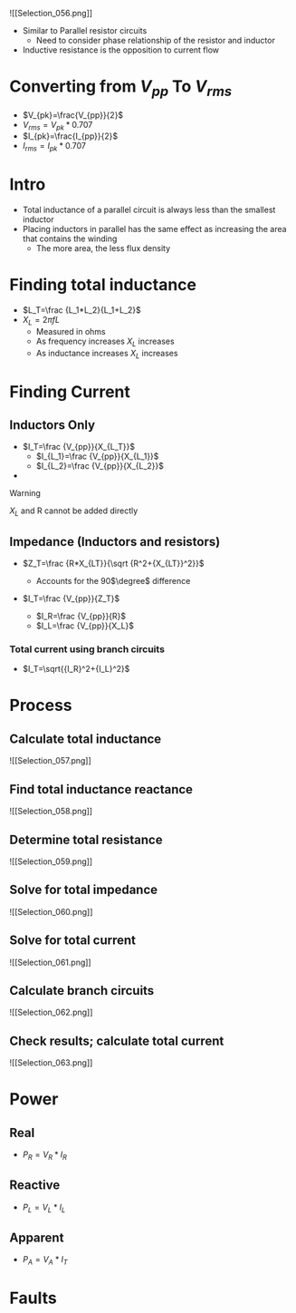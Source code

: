 ![[Selection_056.png]]

- Similar to Parallel resistor circuits
	- Need to consider phase relationship of the resistor and inductor
- Inductive resistance is the opposition to current flow

# Converting from $V_{pp}$ To $V_{rms}$
- $V_{pk}=\frac{V_{pp}}{2}$
- $V_{rms}=V_{pk}*0.707$
- $I_{pk}=\frac{I_{pp}}{2}$
- $I_{rms}=I_{pk}*0.707$

# Intro
- Total inductance of a parallel circuit is always less than the smallest inductor
- Placing inductors in parallel has the same effect as increasing the area that contains the winding
	- The more area, the less flux density

# Finding total inductance

- $L_T=\frac {L_1*L_2}{L_1+L_2}$
- $X_L=2 \pi f L$
	- Measured in ohms
	- As frequency increases $X_L$ increases
	- As inductance increases $X_L$ increases

# Finding Current
## Inductors Only
- $I_T=\frac {V_{pp}}{X_{L_T}}$
	- $I_{L_1}=\frac {V_{pp}}{X_{L_1}}$
	- $I_{L_2}=\frac {V_{pp}}{X_{L_2}}$
- 

>[!Warning]
>$X_L$ and R cannot be added directly

## Impedance (Inductors and resistors)

- $Z_T=\frac {R*X_{LT}}{\sqrt {R^2+{X_{LT}}^2}}$
	- Accounts for the 90$\degree$ difference

- $I_T=\frac {V_{pp}}{Z_T}$
	- $I_R=\frac {V_{pp}}{R}$
	- $I_L=\frac {V_{pp}}{X_L}$
### Total current using branch circuits
- $I_T=\sqrt{{I_R}^2+{I_L}^2}$

# Process
## Calculate total inductance
![[Selection_057.png]]

## Find total inductance reactance
![[Selection_058.png]]

## Determine total resistance
![[Selection_059.png]]

## Solve for total impedance
![[Selection_060.png]]

## Solve for total current
![[Selection_061.png]]

## Calculate branch circuits
![[Selection_062.png]]

## Check results; calculate total current
![[Selection_063.png]]

# Power
## Real
- $P_R=V_R*I_R$
## Reactive
- $P_L=V_L*I_L$
## Apparent
- $P_A=V_A*I_T$

# Faults
